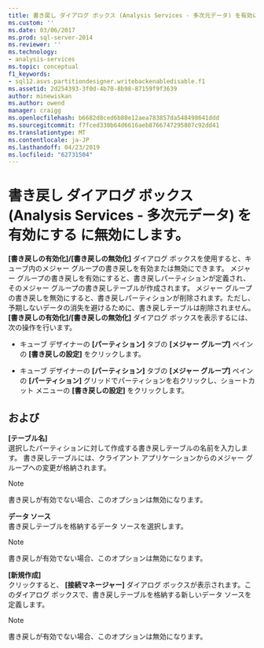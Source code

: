 ```yaml
---
title: 書き戻し ダイアログ ボックス (Analysis Services - 多次元データ) を有効にする に無効にする |Microsoft Docs
ms.custom: ''
ms.date: 03/06/2017
ms.prod: sql-server-2014
ms.reviewer: ''
ms.technology:
- analysis-services
ms.topic: conceptual
f1_keywords:
- sql12.asvs.partitiondesigner.writebackenabledisable.f1
ms.assetid: 2d254393-3f0d-4b70-8b98-87159f9f3639
author: minewiskan
ms.author: owend
manager: craigg
ms.openlocfilehash: b6682d8ced6b80e12aea783857da548498641ddd
ms.sourcegitcommit: f7fced330b64d6616aeb8766747295807c92dd41
ms.translationtype: MT
ms.contentlocale: ja-JP
ms.lasthandoff: 04/23/2019
ms.locfileid: "62731504"
---
```

# <a name="enable-disable-writeback-dialog-box-analysis-services---multidimensional-data"></a>書き戻し ダイアログ ボックス (Analysis Services - 多次元データ) を有効にする に無効にします。
  **[書き戻しの有効化]/[書き戻しの無効化]** ダイアログ ボックスを使用すると、キューブ内のメジャー グループの書き戻しを有効または無効にできます。 メジャー グループの書き戻しを有効にすると、書き戻しパーティションが定義され、そのメジャー グループの書き戻しテーブルが作成されます。 メジャー グループの書き戻しを無効にすると、書き戻しパーティションが削除されます。ただし、予期しないデータの消失を避けるために、書き戻しテーブルは削除されません。 **[書き戻しの有効化]/[書き戻しの無効化]** ダイアログ ボックスを表示するには、次の操作を行います。  
  
-   キューブ デザイナーの **[パーティション]** タブの **[メジャー グループ]** ペインの **[書き戻しの設定]** をクリックします。  
  
-   キューブ デザイナーの **[パーティション]** タブの **[メジャー グループ]** ペインの **[パーティション]** グリッドでパーティションを右クリックし、ショートカット メニューの **[書き戻しの設定]** をクリックします。  
  
## <a name="options"></a>および  
 **[テーブル名]**  
 選択したパーティションに対して作成する書き戻しテーブルの名前を入力します。 書き戻しテーブルには、クライアント アプリケーションからのメジャー グループへの変更が格納されます。  
  
> [!NOTE]  
>  書き戻しが有効でない場合、このオプションは無効になります。  
  
 **データ ソース**  
 書き戻しテーブルを格納するデータ ソースを選択します。  
  
> [!NOTE]  
>  書き戻しが有効でない場合、このオプションは無効になります。  
  
 **[新規作成]**  
 クリックすると、 **[接続マネージャー]** ダイアログ ボックスが表示されます。このダイアログ ボックスで、書き戻しテーブルを格納する新しいデータ ソースを定義します。  
  
> [!NOTE]  
>  書き戻しが有効でない場合、このオプションは無効になります。  
  
  
